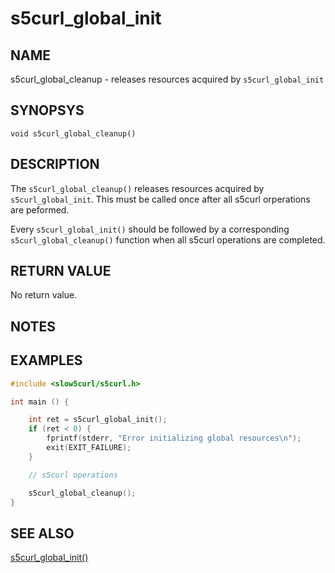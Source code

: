 # s5curl_global_init

## NAME
s5curl_global_cleanup - releases resources acquired by `s5curl_global_init`

## SYNOPSYS
`void s5curl_global_cleanup()`

## DESCRIPTION
The `s5curl_global_cleanup()` releases resources acquired by `s5curl_global_init`. This must be called once after all s5curl orperations are peformed.

Every `s5curl_global_init()` should be followed by a corresponding `s5curl_global_cleanup()` function when all s5curl operations are completed.

## RETURN VALUE
No return value.

## NOTES

## EXAMPLES
```c
#include <slow5curl/s5curl.h>

int main () {

    int ret = s5curl_global_init();
    if (ret < 0) {
        fprintf(stderr, "Error initializing global resources\n");
        exit(EXIT_FAILURE);
    }

    // s5curl operations

    s5curl_global_cleanup();
}
```

## SEE ALSO
[s5curl_global_init()](s5curl_global_init.md)